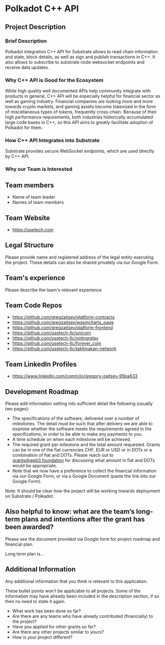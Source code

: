 # Polkadot C++ API

## Project Description


### Brief Description
Polkadot integration C++ API for Substrate allows to read chain information and state, block details, as well as sign and publish transactions in C++. It also allows to subscribe to substrate node websocket endpoints and receive data updates.

### Why C++ API is Good for the Ecosystem
While high quality well documented APIs help community integrate with products in general, C++ API will be especially helpful for financial sector as well as gaming industry. Financial companies are looking more and more towards crypto markets, and gaming assets become tokenized in the form of miscellaneous types of tokens, frequently cross-chain. Because of their high performance requirements, both industries historically accumulated large code bases in C++, so this API aims to greatly facilitate adoption of Polkadot for them.

### How C++ API Integrates into Substrate
Substrate provides secure WebSocket endpoints, which are used directly by C++ API.

### Why our Team is Interested


## Team members
* Name of team leader
* Names of team members

## Team Website
* https://usetech.com

## Legal Structure
Please provide name and registered address of the legal entity executing the project. These details can also be shared privately via our Google Form.

## Team's experience
Please describe the team's relevant experience

## Team Code Repos
* https://github.com/gregzaitsev/platform-contracts
* https://github.com/gregzaitsev/wasmcharts_page
* https://github.com/gregzaitsev/platform-frontend
* https://github.com/usetech-llc/unicom
* https://github.com/usetech-llc/votingrelay
* https://github.com/usetech-llc/forever_coin
* https://github.com/usetech-llc/taklimakan-network

## Team LinkedIn Profiles
* https://www.linkedin.com/comm/in/gregory-zaitsev-95ba633



## Development Roadmap
Please add information setting into sufficient detail the following (usually two pages):

* The specifications of the software, delivered over a number of milestones. The detail must be such that after delivery we are able to examine whether the software meets the requirements agreed in the specifications, in order to be able to make any payments to you.
* A time schedule on when each milestone will be achieved.
* The required grant per milestone and the total amount requested. Grants can be in one of the fiat currencies CHF, EUR or USD or in DOTs or a combination of fiat and DOTs. Please reach out to grants@web3.foundation for discussing what amount in fiat and DOTs would be appropriate.
* Note that we now have a preference to collect the financial information via our Google Form, or via a Google Document (paste the link into our Google Form).


Note: It should be clear how the project will be working towards deployment on Substrate / Polkadot.

Also helpful to know: what are the team’s long-term plans and intentions after the grant has been awarded?
-------------------

Please see the document provided via Google form for project roadmap and financial plan.

Long term plan is...




## Additional Information
Any additional information that you think is relevant to this application.

These bullet points won't be applicable to all projects. Some of the information may have already been included in the description section, if so then no need to state it again.

* What work has been done so far?
* Are there are any teams who have already contributed (financially) to the project?
* Have you applied for other grants so far?
* Are there any other projects similar to yours?
* How is your project different?
